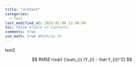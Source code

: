 ```yaml
---
title: "수식test"
categories: 
  - Test
last_modified_at: 2020-01-08 12:00:00
toc: false #Table of Contents
comments: true
use_math: true #MathJax On
---
```


test2

$$
RMSE=\sqrt {\sum_{i} (Y_{i} - \hat Y_{i})^2}
$$
